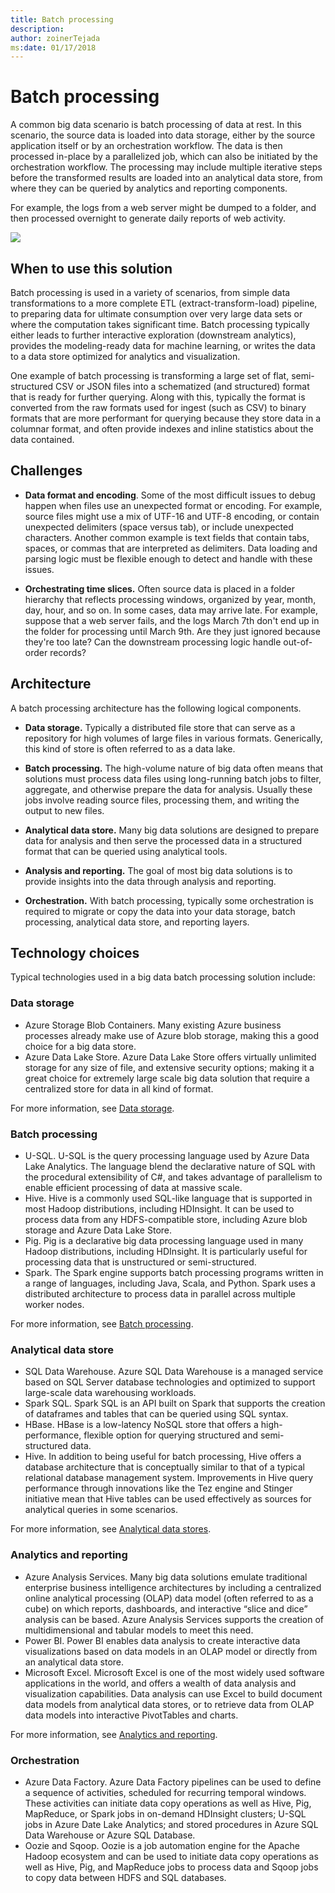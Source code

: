 ```yaml
---
title: Batch processing
description: 
author: zoinerTejada
ms:date: 01/17/2018
---
```


# Batch processing

A common big data scenario is batch processing of data at rest. In this scenario, the source data is loaded into data storage, either by the source application itself or by an orchestration workflow. The data is then processed in-place by a parallelized job, which can also be initiated by the orchestration workflow. The processing may include multiple iterative steps before the transformed results are loaded into an analytical data store, from where they can be queried by analytics and reporting components.

For example, the logs from a web server might be dumped to a folder, and then processed overnight to generate daily reports of web activity.

![](./images/batch-pipeline.png)

## When to use this solution

Batch processing is used in a variety of scenarios, from simple data transformations to a more complete ETL (extract-transform-load) pipeline, to preparing data for ultimate consumption over very large data sets or where the computation takes significant time. Batch processing typically either leads to further interactive exploration (downstream analytics), provides the modeling-ready data for machine learning, or writes the data to a data store optimized for analytics and visualization.

One example of batch processing is transforming a large set of flat, semi-structured CSV or JSON files into a schematized (and structured) format that is ready for further querying. Along with this, typically the format is converted from the raw formats used for ingest (such as CSV) to binary formats that are more performant for querying because they store data in a columnar format, and often provide indexes and inline statistics about the data contained.

## Challenges

- **Data format and encoding**. Some of the most difficult issues to debug happen when files use an unexpected format or encoding. For example, source files might use a mix of UTF-16 and UTF-8 encoding, or contain unexpected delimiters (space versus tab), or include unexpected characters. Another common example is text fields that contain tabs, spaces, or commas that are interpreted as delimiters. Data loading and parsing logic must be flexible enough to detect and handle with these issues.

- **Orchestrating time slices.** Often source data is placed in a folder hierarchy that reflects processing windows, organized by year, month, day, hour, and so on. In some cases, data may arrive late. For example, suppose that a web server fails, and the logs March 7th don't end up in the folder for processing until March 9th. Are they just ignored because they're too late? Can the downstream processing logic handle out-of-order records?

## Architecture

A batch processing architecture has the following logical components.

- **Data storage.** Typically a distributed file store that can serve as a repository for high volumes of large files in various formats. Generically, this kind of store is often referred to as a data lake. 

- **Batch processing.** The high-volume nature of big data often means that solutions must process data files using long-running batch jobs to filter, aggregate, and otherwise prepare the data for analysis. Usually these jobs involve reading source files, processing them, and writing the output to new files. 

- **Analytical data store.** Many big data solutions are designed to prepare data for analysis and then serve the processed data in a structured format that can be queried using analytical tools. 

- **Analysis and reporting.** The goal of most big data solutions is to provide insights into the data through analysis and reporting. 

- **Orchestration.** With batch processing, typically some orchestration is required to migrate or copy the data into your data storage, batch processing, analytical data store, and reporting layers.

## Technology choices

Typical technologies used in a big data batch processing solution include:

### Data storage

- Azure Storage Blob Containers. Many existing Azure business processes already make use of Azure blob storage, making this a good choice for a big data store.
- Azure Data Lake Store. Azure Data Lake Store offers virtually unlimited storage for any size of file, and extensive security options; making it a great choice for extremely large scale big data solution that require a centralized store for data in all kind of format.

For more information, see [Data storage](../technology-choices/data-storage.md).

### Batch processing

- U-SQL. U-SQL is the query processing language used by Azure Data Lake Analytics. The language blend the declarative nature of SQL with the procedural extensibility of C#, and takes advantage of parallelism to enable efficient processing of data at massive scale.
- Hive. Hive is a commonly used SQL-like language that is supported in most Hadoop distributions, including HDInsight. It can be used to process data from any HDFS-compatible store, including Azure blob storage and Azure Data Lake Store.
- Pig. Pig is a declarative big data processing language used in many Hadoop distributions, including HDInsight. It is particularly useful for processing data that is unstructured or semi-structured.
- Spark. The Spark engine supports batch processing programs written in a range of languages, including Java, Scala, and Python. Spark uses a distributed architecture to process data in parallel across multiple worker nodes.

For more information, see [Batch processing](../technology-choices/batch-processing.md).

### Analytical data store

- SQL Data Warehouse. Azure SQL Data Warehouse is a managed service based on SQL Server database technologies and optimized to support large-scale data warehousing workloads.
- Spark SQL. Spark SQL is an API built on Spark that supports the creation of dataframes and tables that can be queried using SQL syntax.
- HBase. HBase is a low-latency NoSQL store that offers a high-performance, flexible option for querying structured and semi-structured data.
- Hive. In addition to being useful for batch processing, Hive offers a database architecture that is conceptually similar to that of a typical relational database management system. Improvements in Hive query performance through innovations like the Tez engine and Stinger initiative mean that Hive tables can be used effectively as sources for analytical queries in some scenarios.

For more information, see [Analytical data stores](../technology-choices/analytical-data-stores.md).

### Analytics and reporting

- Azure Analysis Services. Many big data solutions emulate traditional enterprise business intelligence architectures by including a centralized online analytical processing (OLAP) data model (often referred to as a cube) on which reports, dashboards, and interactive “slice and dice” analysis can be based. Azure Analysis Services supports the creation of multidimensional and tabular models to meet this need.
- Power BI. Power BI enables data analysis to create interactive data visualizations based on data models in an OLAP model or directly from an analytical data store.
- Microsoft Excel. Microsoft Excel is one of the most widely used software applications in the world, and offers a wealth of data analysis and visualization capabilities. Data analysis can use Excel to build document data models from analytical data stores, or to retrieve data from OLAP data models into interactive PivotTables and charts.

For more information, see [Analytics and reporting](../technology-choices/analysis-visualizations-reporting.md).

### Orchestration

- Azure Data Factory. Azure Data Factory pipelines can be used to define a sequence of activities, scheduled for recurring temporal windows. These activities can initiate data copy operations as well as Hive, Pig, MapReduce, or Spark jobs in on-demand HDInsight clusters; U-SQL jobs in Azure Date Lake Analytics; and stored procedures in Azure SQL Data Warehouse or Azure SQL Database.
- Oozie and Sqoop. Oozie is a job automation engine for the Apache Hadoop ecosystem and can be used to initiate data copy operations as well as Hive, Pig, and MapReduce jobs to process data and Sqoop jobs to copy data between HDFS and SQL databases.

